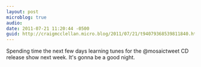 ```yaml
---
layout: post
microblog: true
audio: 
date: 2011-07-21 11:20:44 -0500
guid: http://craigmcclellan.micro.blog/2011/07/21/t94079368539811840.html
---
```

Spending time the next few days learning tunes for the @mosaictweet CD release show next week. It's gonna be a good night.
